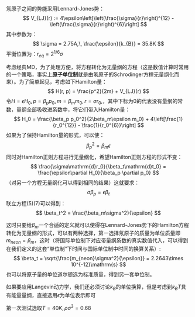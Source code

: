 氖原子之间的势能采用Lennard-Jones势：
$$
V_{LJ}(r) := 4\epsilon\left[\left(\frac{\sigma}{r}\right)^{12} - \left(\frac{\sigma}{r}\right)^{6}\right]
$$
其中参数为：
$$
\sigma = 2.75A,\, \frac{\epsilon}{k_{B}} = 35.8K
$$
平衡位置为：$r_{eq} = 2^{1/6}\sigma$

考虑经典MD，为了处理方便，将方程转化为无量纲的方程（这是数值计算时常用的一个策略，事实上**原子单位制**就是由氢原子的Schrodinger方程无量纲化而来）。为了简单起见，考虑如下Hamilton量：
$$
H(r, p) = \frac{p^2}{2m} + V_{LJ}(r)
$$
令$H = \epsilon H_0,\,p = \beta_{p}p_0,\,m = \beta_m m_0,\,r = \sigma r_0$,，其中下标为0的代表没有量纲的常数，量纲全部吸收进系数中，将它们带入Hamilton量：
$$
H_0 = \frac{\beta_p p_0^2}{2\beta_m\epsilon m_0} + 4\left[\frac{1}{r_0^{12}} - \frac{1}{r_0^{6}}\right]
$$
如果为了保持Hamilton量的形式，可以使：
$$
\beta_p^2 = \beta_m \epsilon
$$
同时对Hamilton正则方程进行无量纲化，希望Hamilton正则方程的形式不变：
$$
\frac{\sigma\mathrm{d}r_0}{\beta_t\mathrm{d}t_0} = \frac{\epsilon\partial H_0}{\beta_p \partial p_0}
$$
（对另一个方程无量纲化可以得到相同的结果）这就要求：
$$
\sigma \beta_p = \epsilon\beta_t
$$
联立方程(5)(7)可以得到：
$$
\beta_t^2 = \frac{\beta_m\sigma^2}{\epsilon}
$$


这时只要给$\beta_m$一个合适的定义就可以使得在Lennard-Jones势下的Hamilton方程转化为无量纲的形式，可以有两种选择，第一选择氖原子的质量为单位质量即$m_{neon} = \beta_m$，这时（将国际单位制下对应带量纲系数的真实数值代入，可以得到在我们定义的这套“单位制”下时间与国际单位制中时间的换算关系）:
$$
\beta_t = \sqrt{\frac{m_{neon}\sigma^2}{\epsilon}} =
2.2643\times 10^{-12}\mathrm{s}
$$
也可以将原子量的单位道尔顿选为标准质量，得到另一套单位制。

如果要应用Langevin动力学，我们还必须讨论$k_B$的单位换算，但是考虑到$k_B T$具有能量量纲，直接选用$\epsilon$为单位表示即可

第一次测试选取$T = 40K,\,\rho\sigma^3 = 0.68$